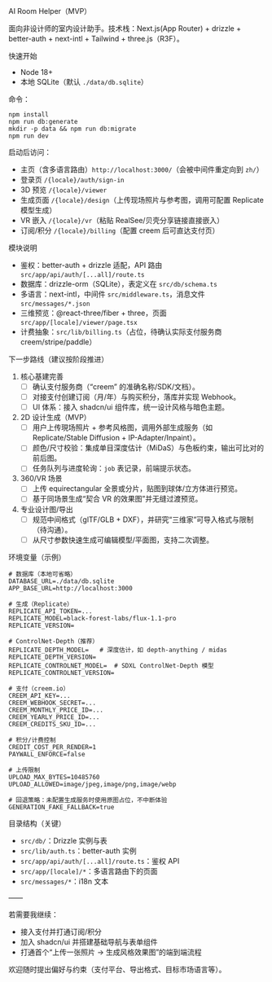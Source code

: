 AI Room Helper（MVP）

面向非设计师的室内设计助手。技术栈：Next.js(App Router) + drizzle + better-auth + next-intl + Tailwind + three.js（R3F）。

快速开始

- Node 18+
- 本地 SQLite（默认 `./data/db.sqlite`）

命令：

    npm install
    npm run db:generate
    mkdir -p data && npm run db:migrate
    npm run dev

启动后访问：
- 主页（含多语言路由）`http://localhost:3000/`（会被中间件重定向到 `zh/`）
- 登录页 `/{locale}/auth/sign-in`
- 3D 预览 `/{locale}/viewer`
- 生成页面 `/{locale}/design`（上传现场照片与参考图，调用可配置 Replicate 模型生成）
- VR 嵌入 `/{locale}/vr`（粘贴 RealSee/贝壳分享链接直接嵌入）
- 订阅/积分 `/{locale}/billing`（配置 creem 后可直达支付页）

模块说明

- 鉴权：better-auth + drizzle 适配，API 路由 `src/app/api/auth/[...all]/route.ts`
- 数据库：drizzle-orm（SQLite），表定义在 `src/db/schema.ts`
- 多语言：next-intl，中间件 `src/middleware.ts`，消息文件 `src/messages/*.json`
- 三维预览：@react-three/fiber + three，页面 `src/app/[locale]/viewer/page.tsx`
- 计费抽象：`src/lib/billing.ts`（占位，待确认实际支付服务商 creem/stripe/paddle）

下一步路线（建议按阶段推进）

1. 核心基建完善
   - [ ] 确认支付服务商（“creem” 的准确名称/SDK/文档）。
   - [ ] 对接支付创建订阅（月/年）与购买积分，落库并实现 Webhook。
   - [ ] UI 体系：接入 shadcn/ui 组件库，统一设计风格与暗色主题。
2. 2D 设计生成（MVP）
   - [ ] 用户上传現场照片 + 参考风格图，调用外部生成服务（如 Replicate/Stable Diffusion + IP-Adapter/Inpaint）。
   - [ ] 颜色/尺寸校验：集成单目深度估计（MiDaS）与色板约束，输出可比对的前后图。
   - [ ] 任务队列与进度轮询：`job` 表记录，前端提示状态。
3. 360/VR 场景
   - [ ] 上传 equirectangular 全景或分片，贴图到球体/立方体进行预览。
   - [ ] 基于同场景生成“契合 VR 的效果图”并无缝过渡预览。
4. 专业设计图/导出
   - [ ] 规范中间格式（glTF/GLB + DXF），并研究“三维家”可导入格式与限制（待沟通）。
   - [ ] 从尺寸参数快速生成可编辑模型/平面图，支持二次调整。

环境变量（示例）

    # 数据库（本地可省略）
    DATABASE_URL=./data/db.sqlite
    APP_BASE_URL=http://localhost:3000
    
    # 生成（Replicate）
    REPLICATE_API_TOKEN=...
    REPLICATE_MODEL=black-forest-labs/flux-1.1-pro
    REPLICATE_VERSION=

    # ControlNet-Depth（推荐）
    REPLICATE_DEPTH_MODEL=   # 深度估计，如 depth-anything / midas
    REPLICATE_DEPTH_VERSION=
    REPLICATE_CONTROLNET_MODEL=  # SDXL ControlNet-Depth 模型
    REPLICATE_CONTROLNET_VERSION=

    # 支付（creem.io）
    CREEM_API_KEY=...
    CREEM_WEBHOOK_SECRET=...
    CREEM_MONTHLY_PRICE_ID=...
    CREEM_YEARLY_PRICE_ID=...
    CREEM_CREDITS_SKU_ID=...

    # 积分/计费控制
    CREDIT_COST_PER_RENDER=1
    PAYWALL_ENFORCE=false

    # 上传限制
    UPLOAD_MAX_BYTES=10485760
    UPLOAD_ALLOWED=image/jpeg,image/png,image/webp

    # 回退策略：未配置生成服务时使用原图占位，不中断体验
    GENERATION_FAKE_FALLBACK=true

目录结构（关键）

- `src/db/`：Drizzle 实例与表
- `src/lib/auth.ts`：better-auth 实例
- `src/app/api/auth/[...all]/route.ts`：鉴权 API
- `src/app/[locale]/*`：多语言路由下的页面
- `src/messages/*`：i18n 文本

——

若需要我继续：
- 接入支付并打通订阅/积分
- 加入 shadcn/ui 并搭建基础导航与表单组件
- 打通首个“上传一张照片 → 生成风格效果图”的端到端流程

欢迎随时提出偏好与约束（支付平台、导出格式、目标市场语言等）。
